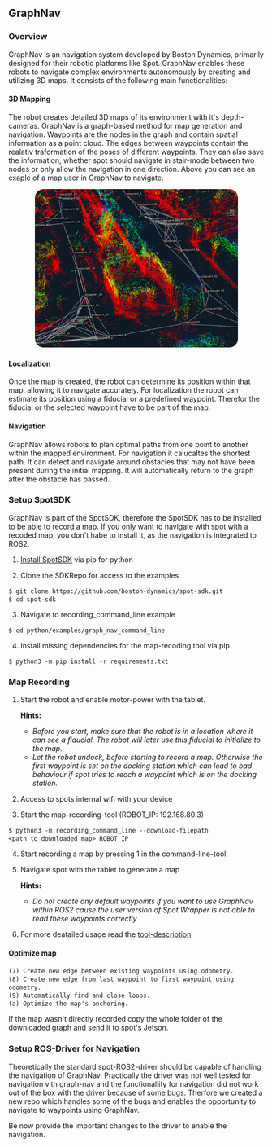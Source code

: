 ## GraphNav

### Overview

GraphNav is an navigation system developed by Boston Dynamics, primarily designed for their robotic platforms like Spot. GraphNav enables these robots to navigate complex environments autonomously by creating and utilizing 3D maps. It consists of the following main functionalities:

#### 3D Mapping

The robot creates detailed 3D maps of its environment with it's depth-cameras.
GraphNav is a graph-based method for map generation and navigation.
Waypoints are the nodes in the graph and contain spatial information as a point cloud.
The edges between waypoints contain the realativ traformation of the poses of different waypoints. They can also save the information, whether spot should navigate in stair-mode between two nodes or only allow the navigation in one direction. Above you can see an exaple of a map user in GraphNav to navigate.

<center>
<img src="images/graph_nav_map.png" alt="Picture from graph created with GraphNav" width="400">
</center>

#### Localization
Once the map is created, the robot can determine its position within that map, allowing it to navigate accurately. For localization the robot can estimate its position using a fiducial or a predefined waypoint. Therefor the fiducial or the selected waypoint have to be part of the map. 

#### Navigation

GraphNav allows robots to plan optimal paths from one point to another within the mapped environment. For navigation it calucaltes the shortest path. 
It can detect and navigate around obstacles that may not have been present during the initial mapping. It will automatically return to the graph after the obstacle has passed.

### Setup SpotSDK

GraphNav is part of the SpotSDK, therefore the SpotSDK has to be installed to be able to record a map. If you only want to navigate with spot with a recoded map, you don't habe to install it, as the navigation is integrated to ROS2.


1. [Install SpotSDK](https://dev.bostondynamics.com/docs/python/quickstart.htmle) via pip for python

2. Clone the SDKRepo for access to the examples
```shell
$ git clone https://github.com/boston-dynamics/spot-sdk.git
$ cd spot-sdk
```
3. Navigate to recording_command_line example
```shell
$ cd python/examples/graph_nav_command_line
```
4. Install missing dependencies for the map-recoding tool via pip
```shell
$ python3 -m pip install -r requirements.txt
```

### Map Recording
1. Start the robot and enable motor-power with the tablet.

    **Hints:**
    - *Before you start, make sure that the robot is in a location where it can see a fiducial. The robot will later use this fiducial to initialize to the map.*
    - *Let the robot undock, before starting to record a map. Otherwise the first waypoint is set on the docking station which can lead to bad behaviour if spot tries to reach a waypoint which is on the docking station.*

2. Access to spots internal wifi with your device

3. Start the map-recording-tool  (ROBOT_IP: 192.168.80.3)
```shell
$ python3 -m recording_command_line --download-filepath <path_to_downloaded_map> ROBOT_IP
```
4. Start recording a map by pressing 1 in the command-line-tool

5. Navigate spot with the tablet to generate a map 

    **Hints:**
    - *Do not create any default waypoints if you want to use GraphNav within ROS2 cause the user version of Spot Wrapper is not able to read these waypoints correctly*

6. For more deatailed usage read the [tool-description](https://dev.bostondynamics.com/python/examples/graph_nav_command_line/readme)


#### Optimize map
    (7) Create new edge between existing waypoints using odometry.
    (8) Create new edge from last waypoint to first waypoint using odometry.
    (9) Automatically find and close loops.
    (a) Optimize the map's anchoring.


If the map wasn't directly recorded copy the whole folder of the downloaded graph and send it to spot's Jetson.



### Setup ROS-Driver for Navigation
Theoretically the standard spot-ROS2-driver should be capable of handling the navigation of GraphNav.
Practically the driver was not well tested for navigation vith graph-nav and the functionallity for navigation did not work out of the box with the driver because of some bugs.
Therfore we created a new repo which handles some of the bugs and enables the opportunity to navigate to waypoints using GraphNav.

Be now provide the important changes to the driver to enable the navigation.
    




